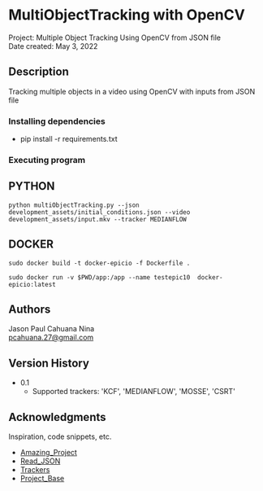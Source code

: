 # MultiObjectTracking with OpenCV

Project: Multiple Object Tracking Using OpenCV from JSON file <br />
Date created: May 3, 2022 <br />

## Description

Tracking multiple objects in a video using OpenCV with inputs from JSON file

### Installing dependencies

* pip install -r requirements.txt

### Executing program

## PYTHON
```
python multiObjectTracking.py --json development_assets/initial_conditions.json --video development_assets/input.mkv --tracker MEDIANFLOW
```

## DOCKER
```
sudo docker build -t docker-epicio -f Dockerfile .
```
```
sudo docker run -v $PWD/app:/app --name testepic10  docker-epicio:latest
```


## Authors

Jason Paul Cahuana Nina <br />
pcahuana.27@gmail.com

## Version History

* 0.1
    * Supported trackers: 'KCF', 'MEDIANFLOW', 'MOSSE', 'CSRT'


## Acknowledgments

Inspiration, code snippets, etc.
* [Amazing_Project](https://pysource.com/2021/01/28/object-tracking-with-opencv-and-python/)
* [Read_JSON](https://www.geeksforgeeks.org/read-json-file-using-python/)
* [Trackers](https://learnopencv.com/object-tracking-using-opencv-cpp-python/)
* [Project_Base](https://automaticaddison.com/how-to-do-multiple-object-tracking-using-opencv/)

